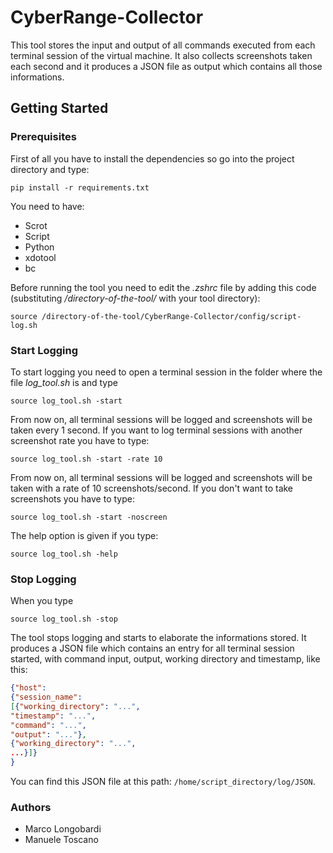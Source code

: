 # CyberRange-Collector
This tool stores the input and output of all commands executed from each terminal session of the virtual machine. It also collects screenshots taken each  second and it produces a JSON file as output which contains all those informations. 

## Getting Started
### Prerequisites
First of all you have to install the dependencies so go into the project directory and type:
```shell
pip install -r requirements.txt
```

You need to have: 
* Scrot
* Script
* Python
* xdotool
* bc

Before running the tool you need to edit the *.zshrc* file by adding this code (substituting */directory-of-the-tool/* with your tool directory):
```shell
source /directory-of-the-tool/CyberRange-Collector/config/script-log.sh
```
### Start Logging
To start logging you need to open a terminal session in the folder where the file *log_tool.sh* is and type
```shell
source log_tool.sh -start
```
From now on, all terminal sessions will be logged and screenshots will be taken every 1 second. 
If you want to log terminal sessions with another screenshot rate you have to type:
```shell
source log_tool.sh -start -rate 10
```
From now on, all terminal sessions will be logged and screenshots will be taken with a rate of 10 screenshots/second.
If you don't want to take screenshots you have to type:
```shell
source log_tool.sh -start -noscreen
```
The help option is given if you type:
```shell
source log_tool.sh -help
```
### Stop Logging
When you type
```shell
source log_tool.sh -stop
```
The tool stops logging and starts to elaborate the informations stored. It produces a JSON file which contains an entry for all terminal session started, with command input, output, working directory and timestamp, like this:
```JSON
{"host": 
{"session_name": 
[{"working_directory": "...",
"timestamp": "...",
"command": "...", 
"output": "..."}, 
{"working_directory": "...",
...}]}
}
```
You can find this JSON file at this path: `/home/script_directory/log/JSON`.
### Authors
* Marco Longobardi
* Manuele Toscano

